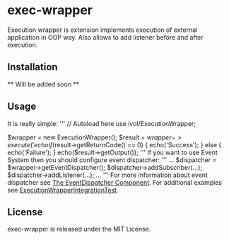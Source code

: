 exec-wrapper
============
Execution wrapper is extension implements execution of external application in OOP way. Also allows to add listener before and after execution.

Installation
------------
** Will be added soon **

Usage
-----
It is really simple:
'''
<php>
// Autoload here
use ivol/ExecutionWrapper;

$wrapper = new ExecutionWrapper();
$result = $wrapper->execute('echo %s', ['123']);
if ($result->getReturnCode() == 0) {
    echo('Success');
} else {
    echo('Failure');
}
echo($result->getOutput());
</php>
'''
If you want to use Event System then you should configure event dispatcher:
'''
...
$dispatcher = $wrapper->getEventDispatcher();
$dispatcher->addSubscriber(...);
$dispatcher->addListener(...);
...
'''
For more information about event dispatcher see [The EventDispatcher Component](http://symfony.com/doc/3.0/components/event_dispatcher/introduction.html).
For additional examples see [ExecutionWrapperIntegrationTest](https://github.com/ivol84/exec_wrapper/blob/master/test/ExecutionWrapperIntegrationTest.php).

License
-------

exec-wrapper is released under the MIT License.